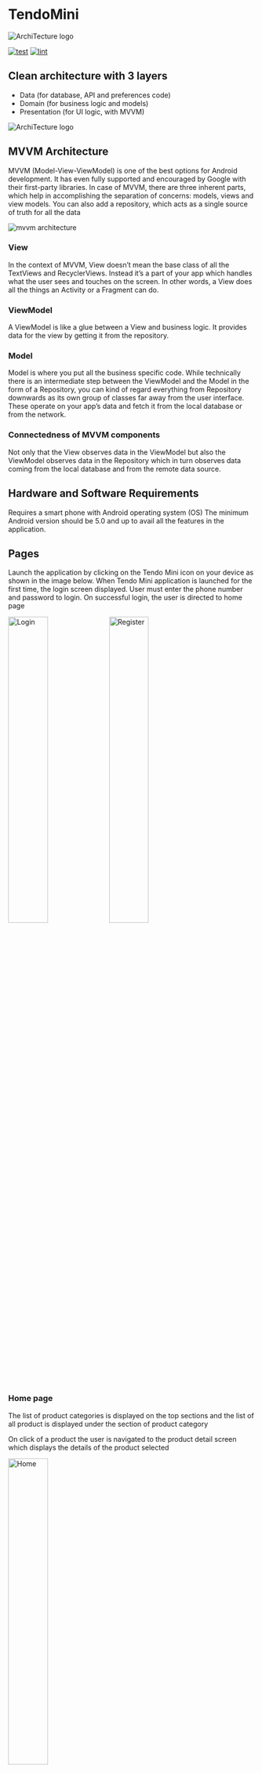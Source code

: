 # TendoMini

 <img src="images/logo.png" alt="ArchiTecture logo"/>

[![test](https://github.com/blocoio/android-template/workflows/test/badge.svg?branch=master)](https://github.com/blocoio/android-template/actions?query=workflow%3Atest+branch%3Amaster)
[![lint](https://github.com/blocoio/android-template/workflows/lint/badge.svg?branch=master)](https://github.com/blocoio/android-template/actions?query=workflow%3Alint+branch%3Amaster)

## Clean architecture with 3 layers
- Data (for database, API and preferences code)
- Domain (for business logic and models)
- Presentation (for UI logic, with MVVM)

 <img src="images/AndroidTemplate-CleanArchitecture.png" alt="ArchiTecture logo"/>
 
## MVVM Architecture 
MVVM (Model-View-ViewModel) is one of the best options for Android development. It has even fully supported and encouraged by Google with their first-party libraries.
In case of MVVM, there are three inherent parts, which help in accomplishing the separation of concerns: models, views and view models. You can also add a repository, which acts as a single source of truth for all the data

<img src="images/mvvm-architecture-overview.webp" alt="mvvm architecture"/>

### View
In the context of MVVM, View doesn’t mean the base class of all the TextViews and RecyclerViews. Instead it’s a part of your app which handles what the user sees and touches on the screen. In other words, a View does all the things an Activity or a Fragment can do.

### ViewModel
A ViewModel is like a glue between a View and business logic. It provides data for the view by getting it from the repository.

### Model
Model is where you put all the business specific code. While technically there is an intermediate step between the ViewModel and the Model in the form of a Repository, you can kind of regard everything from Repository downwards as its own group of classes far away from the user interface. These operate on your app’s data and fetch it from the local database or from the network.

### Connectedness of MVVM components
Not only that the View observes data in the ViewModel but also the ViewModel observes data in the Repository which in turn observes data coming from the local database and from the remote data source.

## Hardware and Software Requirements
Requires a smart phone with Android operating system (OS)
The minimum Android version should be 5.0 and up to avail all the features in the application.

## Pages
Launch the application by clicking on the Tendo Mini icon on your device as shown in the image below.
When Tendo Mini application is launched for the first time, the login screen displayed. 
User must enter the phone number and password to login. On successful login, the user is directed to home page 

<img src="images/login.png" width="40%" height="40%" alt="Login"/>

<img src="images/register.png" width="40%" height="40%" alt="Register"/>

### Home page
The list of product categories is displayed on the top sections and the list of all product is displayed under the section of product category 

On click of a product the user is navigated to the product detail screen which displays the details of the product selected 

<img src="images/home.png" width="40%" height="40%" alt="Home"/>

### Product Detail Screen
On click of the share icon a dialog is display with the product image, name, description and price which is editable before sharing. 
On click of the button, add to cart the button the product is added to the cart for checkout

<img src="images/product_detail.png" width="40%" height="40%" alt="Product Detail"/>

### Category Page
The list of product categories is displayed on this page.
The search bar on top of list of product categories enables the user to search the product categories by the name.

<img src="images/category.png" width="40%" height="40%" alt="Category"/>

On click of a product category the user is navigated to products screen where list of product is displayed based on the category selected
The search bar on top of list of products enables the user to search the products by the name.

<img src="images/products.png" width="40%" height="40%" alt="Products"/>

### Cart Page
To navigate to the cart page the shopping cart icon on the toolbar is clicked
The cart list item card
•	Plus sign for increasing product quantity
•	Minus sign for decreasing product quantity
•	Delete sign for removing product from cart list 

The total cost and number of the items in the cart list is shown bottom of the cart list
Right below that is a spinner with a list of delivery location to select from and description 
The next button navigates the user to the order summary page where they can submit their order by pressing the submit order button 

<img src="images/cart.png" width="40%" height="40%" alt="Cart"/>

<img src="images/order_summary.png" width="40%" height="40%" alt="Order Summary"/>

### Settings Page
This page shows an icon and text for orders and about 
On click of the orders the user is navigated to order page

<img src="images/settings.png" width="40%" height="40%" alt="Settings"/>

### Order Page
This shows the list of orders made by the user, on click of an order the user is directed to the order detail screen where the user can track the order through a chat conversation on WhatsApp. 

<img src="images/orders.png width="40%" height="40%"" alt="Orders"/>

<img src="images/order_detail.png" width="40%" height="40%" alt="Order Detail"/>

